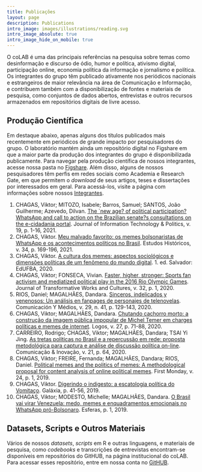 ```yaml
---
title: Publicações
layout: page
description: Publications
intro_image: images/illustrations/reading.svg
intro_image_absolute: true
intro_image_hide_on_mobile: true
---
```


O coLAB é uma das principais referências na pesquisa sobre temas como desinformação e discurso de ódio, humor e política, ativismo digital, participação online, economia política da informação e jornalismo e política. Os integrantes do grupo têm publicado ativamente nos periódicos nacionais e estrangeiros de maior relevância na área de Comunicação e Informação, e contribuem também com a disponibilização de fontes e materiais de pesquisa, como conjuntos de dados abertos, entrevistas e outros recursos armazenados em repositórios digitais de livre acesso.

## Produção Científica

Em destaque abaixo, apenas alguns dos títulos publicados mais recentemente em periódicos de grande impacto por pesquisadores do grupo. O laboratório mantém ainda um repositório digital no Figshare em que a maior parte da produção dos integrantes do grupo é disponibilizada publicamente. Para navegar pela produção científica de nossos integrantes, acesse nossa pasta no <a href="https://figshare.com/projects/Papers_coLAB/35102">Figshare</a>. Além disso, alguns de nossos pesquisadores têm perfis em redes sociais como Academia e Research Gate, em que permitem o _download_ de seus artigos, teses e dissertações por interessados em geral. Para acessá-los, visite a página com informações sobre nossos <a href="https://colab-uff.github.io/team/">Integrantes</a>.


1. CHAGAS, Viktor; MITOZO, Isabele; Barros, Samuel; SANTOS, João Guilherme; Azevedo, Dilvan. <a href="https://www.tandfonline.com/doi/abs/10.1080/19331681.2021.1962779">The `new age? of political participation? WhatsApp and call to action on the Brazilian senate?s consultations on the e-cidadania portal</a>. Journal of Information Technology & Politics, v. 19, p. 1-16, 2021.
2. CHAGAS, Viktor. <a href="https://www.scielo.br/j/eh/a/vXzQKJb4KJY4LV7ZXXGSzvH/?lang=pt">Meu malvado favorito: os memes bolsonaristas de WhatsApp e os acontecimentos políticos no Brasil</a>. Estudos Históricos, v. 34, p. 169-196, 2021.
3. CHAGAS, Viktor. <a href="https://books.scielo.org/id/ptm2d">A cultura dos memes: aspectos sociológicos e dimensões políticas de um fenômeno do mundo digital</a>. 1. ed. Salvador: EdUFBA, 2020.
4. CHAGAS, Viktor; FONSECA, Vivian. <a href="https://journal.transformativeworks.org/index.php/twc/article/view/1707">Faster, higher, stronger: Sports fan activism and mediatized political play in the 2016 Rio Olympic Games</a>. Journal of Transformative Works and Cultures, v. 32, p. 1, 2020.
5. RIOS, Daniel; MAGALHÃES, Dandara. <a href="https://comunicacionymedios.uchile.cl/index.php/RCM/article/view/56667">Sinceros, indelicados y venenosos: Un análisis en fanpages de personajes de telenovelas</a>. Comunicación Y Médios, v. 29, n. 41, p. 129-143, 2020.
6. CHAGAS, Viktor; MAGALHÃES, Dandara. <a href="https://www.e-publicacoes.uerj.br/index.php/logos/article/view/49278/33919">Chutando cachorro morto: a construção da imagem pública impopular de Michel Temer em charges políticas e memes de internet</a>. Logos, v. 27, p. 71-88, 2020.
7. CARREIRO, Rodrigo; CHAGAS, Viktor; MAGALHÃES, Dandara; TSAI Yi Jing. <a href="https://seer.uscs.edu.br/index.php/revista_comunicacao_inovacao/article/view/6362">As tretas políticas no Brasil e a repercussão em rede: proposta metodológica para captura e análise de discussão política on-line</a>. Comunicação & Inovação, v. 21, p. 64, 2020.
8. CHAGAS, Viktor; FREIRE, Fernanda; MAGALHÃES, Dandara; RIOS, Daniel. <a href="https://firstmonday.org/ojs/index.php/fm/article/view/7264">Political memes and the politics of memes: A methodological proposal for content analysis of online political memes</a>. First Monday, v. 24, p. 1, 2019.
9. CHAGAS, Viktor. <a href="https://www.scielo.br/j/gal/a/7fjsDx89jmNxfwBzyTH8GdB/?lang=pt">Digerindo o indigesto: a escatologia política do Vomitaço</a>. Galáxia, p. 41-56, 2019.
10. CHAGAS, Viktor; MODESTO, Michelle; MAGALHÃES, Dandara. <a href="https://portalrevistas.ucb.br/index.php/esf/article/view/10374">O Brasil vai virar Venezuela: medo, memes e enquadramentos emocionais no WhatsApp pró-Bolsonaro</a>. Esferas, p. 1, 2019.


## Datasets, Scripts e Outros Materiais

Vários de nossos _datasets_, _scripts_ em R e outras linguagens, e materiais de pesquisa, como _codebooks_ e transcrições de entrevistas encontram-se disponíveis em repositórios do GitHUB, na página institucional do coLAB. Para acessar esses repositório, entre em nossa conta no <a href="https://colab-uff.github.io/data">GitHUB</a>.

